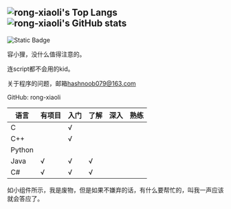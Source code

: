 ![rong-xiaoli's Top Langs](https://github-readme-stats.vercel.app/api/top-langs/?username=rong-xiaoli&layout=donut&hide=javascript,html,css)
![rong-xiaoli's GitHub stats](https://github-readme-stats.vercel.app/api?username=rong-xiaoli)
---
![Static Badge](https://img.shields.io/badge/code_quality-sucks-red)

容小狸，没什么值得注意的。

连script都不会用的kid。

关于程序的问题，邮箱[hashnoob079@163.com](hashnoob079@163.com)

GitHub: rong-xiaoli

| 语言 |有项目 | 入门 | 了解 | 深入|熟练 |
| ---- | ---- | --- | ---- | ----|----|
|C     |      |  √  |      |     |    |
|C++   |      |  √  |      |     |    |
|Python|      |     |      |     |    |
|Java  |   √  |  √  |   √  |     |    |
|C#    |   √  |  √  |   √  |     |    |

如小组件所示，我是废物，但是如果不嫌弃的话，有什么要帮忙的，叫我一声应该就会答应了。
